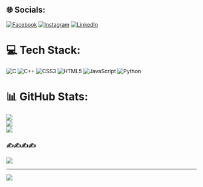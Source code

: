 
## 🌐 Socials:
[![Facebook](https://img.shields.io/badge/Facebook-%231877F2.svg?logo=Facebook&logoColor=white)](https://facebook.com/jach12984000) [![Instagram](https://img.shields.io/badge/Instagram-%23E4405F.svg?logo=Instagram&logoColor=white)](https://instagram.com/_kaustavv_) [![LinkedIn](https://img.shields.io/badge/LinkedIn-%230077B5.svg?logo=linkedin&logoColor=white)](https://linkedin.com/in/KaustavLaskar) 

# 💻 Tech Stack:
![C](https://img.shields.io/badge/c-%2300599C.svg?style=for-the-badge&logo=c&logoColor=white) ![C++](https://img.shields.io/badge/c++-%2300599C.svg?style=for-the-badge&logo=c%2B%2B&logoColor=white) ![CSS3](https://img.shields.io/badge/css3-%231572B6.svg?style=for-the-badge&logo=css3&logoColor=white) ![HTML5](https://img.shields.io/badge/html5-%23E34F26.svg?style=for-the-badge&logo=html5&logoColor=white) ![JavaScript](https://img.shields.io/badge/javascript-%23323330.svg?style=for-the-badge&logo=javascript&logoColor=%23F7DF1E) ![Python](https://img.shields.io/badge/python-3670A0?style=for-the-badge&logo=python&logoColor=ffdd54)
# 📊 GitHub Stats:
![](https://github-readme-stats.vercel.app/api?username=KaustavLaskar&theme=dark&hide_border=false&include_all_commits=true&count_private=false)<br/>
![](https://github-readme-streak-stats.herokuapp.com/?user=KaustavLaskar&theme=dark&hide_border=false)<br/>
![](https://github-readme-stats.vercel.app/api/top-langs/?username=KaustavLaskar&theme=dark&hide_border=false&include_all_commits=true&count_private=false&layout=compact)

### ✍️✍️✍️✍️
![](https://quotes-github-readme.vercel.app/api?type=horizontal&theme=radical)

---
[![](https://visitcount.itsvg.in/api?id=KaustavLaskar&icon=0&color=0)](https://visitcount.itsvg.in)

<!-- Proudly created with GPRM ( https://gprm.itsvg.in ) -->
